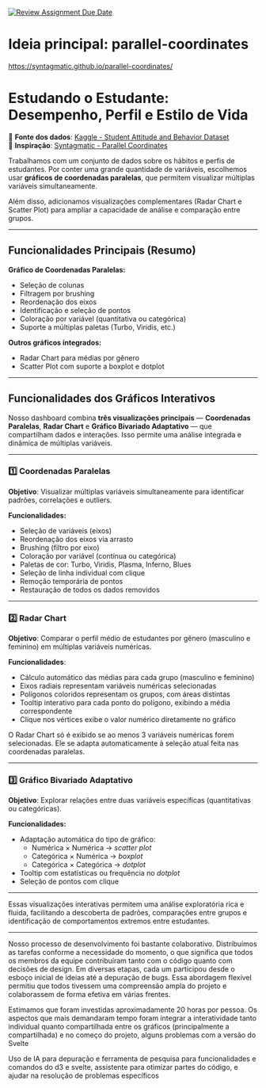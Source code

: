 [![Review Assignment Due Date](https://classroom.github.com/assets/deadline-readme-button-22041afd0340ce965d47ae6ef1cefeee28c7c493a6346c4f15d667ab976d596c.svg)](https://classroom.github.com/a/oHw8ptbv)

# Ideia principal: parallel-coordinates
https://syntagmatic.github.io/parallel-coordinates/

# Estudando o Estudante: Desempenho, Perfil e Estilo de Vida

🔗 **Fonte dos dados**: [Kaggle - Student Attitude and Behavior Dataset](https://www.kaggle.com/datasets/susanta21/student-attitude-and-behavior)  
🔗 **Inspiração**: [Syntagmatic - Parallel Coordinates](https://syntagmatic.github.io/parallel-coordinates/)

Trabalhamos com um conjunto de dados sobre os hábitos e perfis de estudantes. Por conter uma grande quantidade de variáveis, escolhemos usar **gráficos de coordenadas paralelas**, que permitem visualizar múltiplas variáveis simultaneamente. 

Além disso, adicionamos visualizações complementares (Radar Chart e Scatter Plot) para ampliar a capacidade de análise e comparação entre grupos.

---

## Funcionalidades Principais (Resumo)

**Gráfico de Coordenadas Paralelas:**
- Seleção de colunas
- Filtragem por brushing 
- Reordenação dos eixos
- Identificação e seleção de pontos
- Coloração por variável (quantitativa ou categórica)
- Suporte a múltiplas paletas (Turbo, Viridis, etc.)

**Outros gráficos integrados:**
- Radar Chart para médias por gênero
- Scatter Plot com suporte a boxplot e dotplot

---

## Funcionalidades dos Gráficos Interativos

Nosso dashboard combina **três visualizações principais** — **Coordenadas Paralelas**, **Radar Chart** e **Gráfico Bivariado Adaptativo** — que compartilham dados e interações. Isso permite uma análise integrada e dinâmica de múltiplas variáveis.

---

### 1️⃣ Coordenadas Paralelas

**Objetivo**: Visualizar múltiplas variáveis simultaneamente para identificar padrões, correlações e outliers.

**Funcionalidades:**
- Seleção de variáveis (eixos)
- Reordenação dos eixos via arrasto
- Brushing (filtro por eixo)
- Coloração por variável (contínua ou categórica)
- Paletas de cor: Turbo, Viridis, Plasma, Inferno, Blues
- Seleção de linha individual com clique
- Remoção temporária de pontos
- Restauração de todos os dados removidos

---

### 2️⃣ Radar Chart

**Objetivo**: Comparar o perfil médio de estudantes por gênero (masculino e feminino) em múltiplas variáveis numéricas.

**Funcionalidades**:
- Cálculo automático das médias para cada grupo (masculino e feminino)
- Eixos radiais representam variáveis numéricas selecionadas
- Polígonos coloridos representam os grupos, com áreas distintas
- Tooltip interativo para cada ponto do polígono, exibindo a média correspondente
- Clique nos vértices exibe o valor numérico diretamente no gráfico


O Radar Chart só é exibido se ao menos 3 variáveis numéricas forem selecionadas. Ele se adapta automaticamente à seleção atual feita nas coordenadas paralelas.

---

### 3️⃣ Gráfico Bivariado Adaptativo

**Objetivo**: Explorar relações entre duas variáveis específicas (quantitativas ou categóricas).

**Funcionalidades:**
- Adaptação automática do tipo de gráfico:
  - Numérica × Numérica → *scatter plot*
  - Categórica × Numérica → *boxplot*
  - Categórica × Categórica → *dotplot*
- Tooltip com estatísticas ou frequência no *dotplot*
- Seleção de pontos com clique

---

Essas visualizações interativas permitem uma análise exploratória rica e fluida, facilitando a descoberta de padrões, comparações entre grupos e identificação de comportamentos extremos entre estudantes.


---
Nosso processo de desenvolvimento foi bastante colaborativo. Distribuímos as tarefas conforme a necessidade do momento, o que significa que todos os membros da equipe contribuíram tanto com o código quanto com decisões de design. Em diversas etapas, cada um participou desde o esboço inicial de ideias até a depuração de bugs. Essa abordagem flexível permitiu que todos tivessem uma compreensão ampla do projeto e colaborassem de forma efetiva em várias frentes.

Estimamos que foram investidas aproximadamente 20 horas por pessoa. Os aspectos que mais demandaram tempo foram integrar a interatividade tanto individual quanto compartilhada entre os gráficos (principalmente a compartilhada) e no começo do projeto, alguns problemas com a versão do Svelte

Uso de IA para depuração e ferramenta de pesquisa para funcionalidades e comandos do d3 e svelte, assistente para otimizar partes do código, e ajudar na resolução de problemas específicos